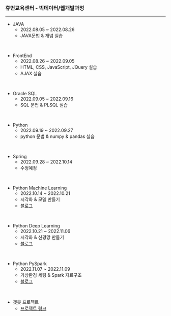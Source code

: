 ### 휴먼교육센터 - 빅데이터/웹개발과정 

---

- JAVA
  - 2022.08.05 ~ 2022.08.26
  - JAVA문법 & 개념 실습

<br/>

- FrontEnd
  - 2022.08.26 ~ 2022.09.05
  - HTML, CSS, JavaScript, JQuery 실습
  - AJAX 실습

<br/>

- Oracle SQL
  - 2022.09.05 ~ 2022.09.16
  - SQL 문법 & PLSQL 실습

<br/>

- Python
  - 2022.09.19 ~ 2022.09.27
  - python 문법 & numpy & pandas 실습

<br/>

- Spring
  - 2022.09.28 ~ 2022.10.14
  - 수정예정

<br/>

- Python Machine Learning
  - 2022.10.14 ~ 2022.10.21
  - 시각화 & 모델 만들기
  - [블로그](https://rkgh17.github.io/categories/machine-learning/)

<br/>

- Python Deep Learning
  - 2022.10.21 ~ 2022.11.06
  - 시각화 & 신경망 만들기
  - [블로그](https://rkgh17.github.io/categories/deep-learning/)

<br/>

- Python PySpark
  - 2022.11.07 ~ 2022.11.09
  - 가상환경 세팅 & Spark 자료구조
  - [블로그](https://rkgh17.github.io/categories/deep-learning/)

<br/>

- 챗봇 프로젝트
  - [프로젝트 링크](https://github.com/rkgh17/human-subway/blob/main/project/%EC%A7%80%ED%95%98%EC%B2%A0%20%EC%B1%97%EB%B4%87%20%ED%94%84%EB%A1%9C%EC%A0%9D%ED%8A%B8.pdf)
